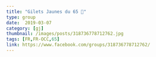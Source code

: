 ```yaml
---
title: "Gilets Jaunes du 65 💛"
type: group
date:  2019-03-07
category: [gj]
thumbnail: /images/posts/318736778712762.jpg
tags: [FR,FR-OCC,65]
link: https://www.facebook.com/groups/318736778712762/
---
```


